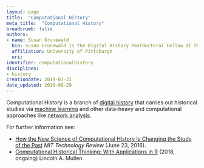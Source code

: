 ```yaml
---
layout: page
title:  "Computational History"
meta_title:  "Computational History"
breadcrumb: false
authors:
- name: Susan Grunewald
  bio: Susan Grunewald is the Digital History Postdoctoral Fellow at the University of Pittsburgh’s World History Center. She received her PhD from Carnegie Mellon University, where she was a two-time A.W. Mellon Fellow in Digital Humanities. Her research focuses on Soviet history, particularly German prisoners of war in the USSR during and after the Second World War.
  affiliation: University of Pittsburgh
  uri:
identifier: computationalhistory
disciplines:
- history
creationdate: 2019-07-31
date_updated: 2019-08-29
---
```


Computational History is a branch of [digital history](#topic_digitalhistory) that carries out historical studies via [machine learning](#topic_machinelearning) and other data-heavy and computational approaches like [network analysis](#topic_networkanalysis).

For further information see:
 -  [How the New Science of Computational History Is Changing the Study of the Past](https://www.technologyreview.com/s/601763/how-the-new-science-of-computational-history-is-changing-the-study-of-the-past/) *MIT Technology Review* (June 23, 2016).
 -  [Computational Historical Thinking: With Applications in R](https://dh-r.lincolnmullen.com/) (2018, ongoing) Lincoln A. Mullen.
